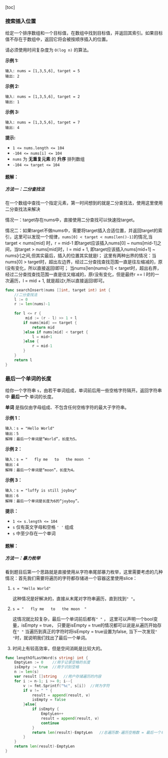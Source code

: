[toc]

### 搜索插入位置

给定一个排序数组和一个目标值，在数组中找到目标值，并返回其索引。如果目标值不存在于数组中，返回它将会被按顺序插入的位置。

请必须使用时间复杂度为 `O(log n)` 的算法。

 

**示例 1:**

```
输入: nums = [1,3,5,6], target = 5
输出: 2
```

**示例 2:**

```
输入: nums = [1,3,5,6], target = 2
输出: 1
```

**示例 3:**

```
输入: nums = [1,3,5,6], target = 7
输出: 4
```

 

**提示:**

- `1 <= nums.length <= 104`
- `-104 <= nums[i] <= 104`
- `nums` 为 **无重复元素** 的 **升序** 排列数组
- `-104 <= target <= 104`



#### 题解：

##### 方法一：二分查找法

在一个数组中查找一个指定元素，第一时间想到的就是二分查找法，使用这里使用二分查找法来解决

情况一：target存在nums中，直接使用二分查找可以快速找target。

情况二：如果target不做nums中，需要将target插入合适位置，并返回target的索引，这里可以发现一个规律，```nums[0] < target < nums[len()-1]```的情况,当target < nums[mid] 时，r = mid-1 即target应该插入nums[0] ~ nums[mid-1]之间，当target > nums[mid]时，l = mid + 1, 即target应该插入nums[mid+1] ~ nums[r]之间,但其实最后，插入的位置其实就是l； 这里有两种出界的情况：当nums[0] > target时，超出左边界，经过二分查找查找范围一直是往左缩减的，原l没有变化，所以直接返回l即可； 当nums[len(nums)-1] < target时，超出右界，经过二分查找查找范围一直是往又缩减的，原r没有变化，但是最终r == l 时的一次遍历，l = mid + 1, 就是超过r,所以直接返回l即可。

```go
func searchInsert(nums []int, target int) int {
    //二分查找法
    l := 0
    r := len(nums)-1
 
    for l <= r {
         mid := (r - l) >> 1 + l
        if nums[mid] == target {
            return mid
        }else if nums[mid] < target {
            l = mid+1
        }else {
            r = mid-1
        }
    }
    return l
}
```





### 最后一个单词的长度

给你一个字符串 `s`，由若干单词组成，单词前后用一些空格字符隔开。返回字符串中 **最后一个** 单词的长度。

**单词** 是指仅由字母组成、不包含任何空格字符的最大子字符串。

 

**示例 1：**

```
输入：s = "Hello World"
输出：5
解释：最后一个单词是“World”，长度为5。
```

**示例 2：**

```
输入：s = "   fly me   to   the moon  "
输出：4
解释：最后一个单词是“moon”，长度为4。
```

**示例 3：**

```
输入：s = "luffy is still joyboy"
输出：6
解释：最后一个单词是长度为6的“joyboy”。
```

 

**提示：**

- `1 <= s.length <= 104`
- `s` 仅有英文字母和空格 `' '` 组成
- `s` 中至少存在一个单词



#### 题解：

##### 方法一：暴力枚举

看到题目后第一个思路就是直接使用从字符串尾部暴力枚举，这里需要考虑的几种情况：首先我们需要将遍历的字符都存储进一个容器这里使用slice：

1. ```s = "Hello World"``` 

   这种情况是好解决的，直接从末尾对字符串遍历，直到找到```" "```。

2. ```s = "   fly me   to   the moon  "```

   这情况就比较复杂，最后一个单词前后都有```" "``` ， 这里可以声明一个bool变量，isEmpty = true， 只要是isEmpty = true的情况都可以说是从遍历开始存在```" "``` 当遍历到真正的字符时将isEmpty = true设置为false, 当下一次发现```" "```时，就说明我们找出了最后一个单词。

3. 时间上有较高效率，但是空间消耗是比较大的。

```go
func lengthOfLastWord(s string) int {
    EmptyLen := 0    //用于记录空格的长度
    isEmpty := true  //用于识别空格
    n := len(s)
    var result []string   //用户存储遍历的内容
    for i := n-1; i >= 0; i--{
        v := fmt.Sprintf("%c", s[i])  //转为字符
        if v != " " {
            result = append(result, v)
            isEmpty = false
        }else{
            if isEmpty {
                EmptyLen++
                result = append(result, v)
                continue
            }
            return len(result)-EmptyLen   //总遍历数-遍历空格数 = 最后一个单词的长度
        }
    }
    return len(result)-EmptyLen
}
```



